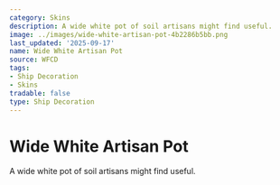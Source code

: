 ```yaml
---
category: Skins
description: A wide white pot of soil artisans might find useful.
image: ../images/wide-white-artisan-pot-4b2286b5bb.png
last_updated: '2025-09-17'
name: Wide White Artisan Pot
source: WFCD
tags:
- Ship Decoration
- Skins
tradable: false
type: Ship Decoration
---
```


# Wide White Artisan Pot

A wide white pot of soil artisans might find useful.

